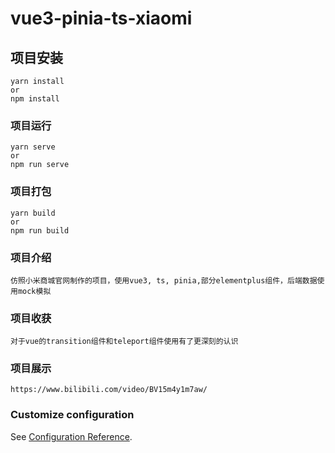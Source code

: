 # vue3-pinia-ts-xiaomi

## 项目安装
```
yarn install
or
npm install
```
### 项目运行
```
yarn serve
or
npm run serve
```
### 项目打包
```
yarn build
or
npm run build
```
### 项目介绍
```
仿照小米商城官网制作的项目，使用vue3, ts, pinia,部分elementplus组件，后端数据使用mock模拟
```
### 项目收获
```
对于vue的transition组件和teleport组件使用有了更深刻的认识
```
### 项目展示
```
https://www.bilibili.com/video/BV15m4y1m7aw/
```
### Customize configuration
See [Configuration Reference](https://cli.vuejs.org/config/).
